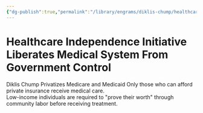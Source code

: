 ```yaml
---
{"dg-publish":true,"permalink":"/library/engrams/diklis-chump/healthcare-independence-initiative-liberates-medical-system-from-government-control/","tags":["DC/DOGE"]}
---
```


# Healthcare Independence Initiative Liberates Medical System From Government Control
Diklis Chump Privatizes Medicare and Medicaid
Only those who can afford private insurance receive medical care.  
Low-income individuals are required to "prove their worth" through community labor before receiving treatment.
